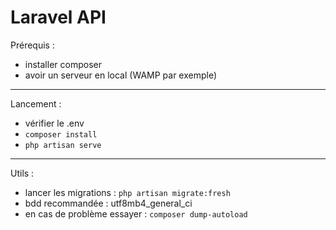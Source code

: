 # Laravel API

Prérequis :

-   installer composer
-   avoir un serveur en local (WAMP par exemple)

---

Lancement :

-   vérifier le .env
-   `composer install`
-   `php artisan serve`

---

Utils :

-   lancer les migrations : `php artisan migrate:fresh`
-   bdd recommandée : utf8mb4_general_ci
-   en cas de problème essayer : `composer dump-autoload`

